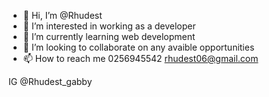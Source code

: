 - 👋 Hi, I’m @Rhudest
- 👀 I’m interested in working as a developer 
- 🌱 I’m currently learning web development 
- 💞️ I’m looking to collaborate on any avaible opportunities 
- 📫 How to reach me 0256945542
rhudest06@gmail.com

IG @Rhudest_gabby 

<!---
Rhudest/Rhudest is a ✨ special ✨ repository because its `README.md` (this file) appears on your GitHub profile.
You can click the Preview link to take a look at your changes.
--->

